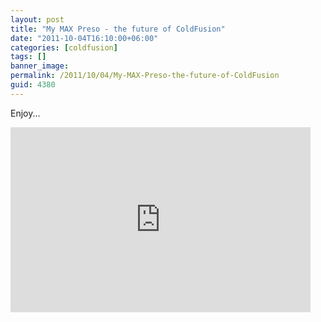 ```yaml
---
layout: post
title: "My MAX Preso - the future of ColdFusion"
date: "2011-10-04T16:10:00+06:00"
categories: [coldfusion]
tags: []
banner_image: 
permalink: /2011/10/04/My-MAX-Preso-the-future-of-ColdFusion
guid: 4380
---
```


Enjoy...

<iframe title="AdobeTV Video Player" width="480" height="296" src="http://tv.adobe.com/embed/803/11209/" frameborder="0" allowfullscreen scrolling="no"></iframe>